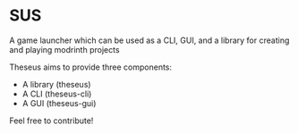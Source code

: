 # SUS
A game launcher which can be used as a CLI, GUI, and a library for creating and playing modrinth projects

Theseus aims to provide three components:
- A library (theseus)
- A CLI (theseus-cli)
- A GUI (theseus-gui)

Feel free to contribute!
